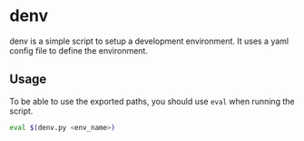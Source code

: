 # denv

denv is a simple script to setup a development environment. It uses a yaml config file to define the environment.

## Usage

To be able to use the exported paths, you should use `eval` when running the script.

```sh
eval $(denv.py <env_name>)
```
